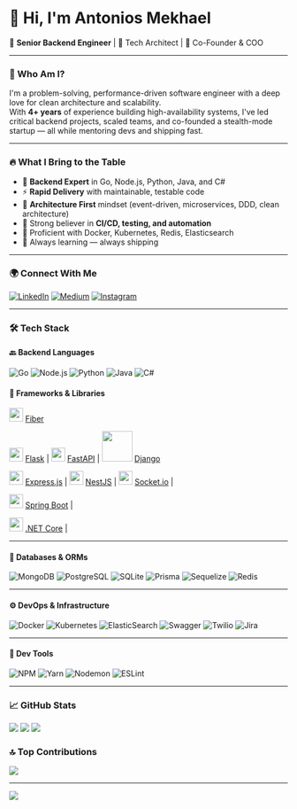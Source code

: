 # 👋 Hi, I'm Antonios Mekhael

💼 **Senior Backend Engineer** | 🧠 Tech Architect | 🚀 Co-Founder & COO

---

### 🧩 Who Am I?

I'm a problem-solving, performance-driven software engineer with a deep love for clean architecture and scalability.  
With **4+ years** of experience building high-availability systems, I've led critical backend projects, scaled teams, and co-founded a stealth-mode startup — all while mentoring devs and shipping fast.

---

### 🔥 What I Bring to the Table

- 🧱 **Backend Expert** in Go, Node.js, Python, Java, and C#
- ⚡ **Rapid Delivery** with maintainable, testable code
- 🧠 **Architecture First** mindset (event-driven, microservices, DDD, clean architecture)
- 🧪 Strong believer in **CI/CD, testing, and automation**
- 🧰 Proficient with Docker, Kubernetes, Redis, Elasticsearch
- 🌱 Always learning — always shipping

---

### 🌍 Connect With Me

[![LinkedIn](https://img.shields.io/badge/LinkedIn-%230077B5.svg?style=flat&logo=linkedin&logoColor=white)](https://linkedin.com/in/antonios-samy-2300aa1a1) 
[![Medium](https://img.shields.io/badge/Medium-%2312100E.svg?style=flat&logo=medium&logoColor=white)](https://medium.com/@tonysamy200) 
[![Instagram](https://img.shields.io/badge/Instagram-%23E4405F.svg?style=flat&logo=instagram&logoColor=white)](https://instagram.com/antoniosamy14)

---

### 🛠️ Tech Stack

#### 🔙 Backend Languages
![Go](https://img.shields.io/badge/Go-00ADD8?style=flat&logo=go&logoColor=white)
![Node.js](https://img.shields.io/badge/node.js-6DA55F?style=flat&logo=node.js&logoColor=white)
![Python](https://img.shields.io/badge/python-3670A0?style=flat&logo=python&logoColor=ffdd54)
![Java](https://img.shields.io/badge/java-%23ED8B00.svg?style=flat&logo=openjdk&logoColor=white)
![C#](https://img.shields.io/badge/c%23-%23239120.svg?style=flat&logo=csharp&logoColor=white)

#### 🔧 Frameworks & Libraries

<img src="https://gofiber.io/assets/images/logo.svg" width="25"/> [Fiber](https://gofiber.io/)

<img src="https://flask.palletsprojects.com/en/stable/_static/flask-vertical.png" width="25"/> [Flask](https://flask.palletsprojects.com/) |
<img src="https://fastapi.tiangolo.com/img/logo-margin/logo-teal.png" width="25"/> [FastAPI](https://fastapi.tiangolo.com/) |
<img src="https://static.djangoproject.com/img/logos/django-logo-positive.svg" width="55"/> [Django](https://www.djangoproject.com/)

<img src="https://upload.wikimedia.org/wikipedia/commons/6/64/Expressjs.png" width="25"/> [Express.js](https://expressjs.com/) |
<img src="https://nestjs.com/img/logo-small.svg" width="25"/> [NestJS](https://nestjs.com/) |
<img src="https://socket.io/images/logo.svg" width="25"/> [Socket.io](https://socket.io/) |

<img src="https://upload.wikimedia.org/wikipedia/commons/4/44/Spring_Framework_Logo_2018.svg" width="25"/> [Spring Boot](https://spring.io/projects/spring-boot) |

<img src="https://learn.microsoft.com/en-us/media/logos/logo-ms-social.png" width="25"/> [.NET Core](https://dotnet.microsoft.com/en-us/) |

---

#### 💾 Databases & ORMs
![MongoDB](https://img.shields.io/badge/MongoDB-%234ea94b.svg?style=flat&logo=mongodb&logoColor=white)
![PostgreSQL](https://img.shields.io/badge/postgres-%23316192.svg?style=flat&logo=postgresql&logoColor=white)
![SQLite](https://img.shields.io/badge/sqlite-%2307405e.svg?style=flat&logo=sqlite&logoColor=white)
![Prisma](https://img.shields.io/badge/Prisma-3982CE?style=flat&logo=Prisma&logoColor=white)
![Sequelize](https://img.shields.io/badge/Sequelize-52B0E7?style=flat&logo=Sequelize&logoColor=white)
![Redis](https://img.shields.io/badge/redis-%23DD0031.svg?style=flat&logo=redis&logoColor=white)

---

#### ⚙️ DevOps & Infrastructure
![Docker](https://img.shields.io/badge/docker-%230db7ed.svg?style=flat&logo=docker&logoColor=white)
![Kubernetes](https://img.shields.io/badge/kubernetes-%23326ce5.svg?style=flat&logo=kubernetes&logoColor=white)
![ElasticSearch](https://img.shields.io/badge/-ElasticSearch-005571?style=flat&logo=elasticsearch)
![Swagger](https://img.shields.io/badge/-Swagger-%23Clojure?style=flat&logo=swagger&logoColor=white)
![Twilio](https://img.shields.io/badge/Twilio-F22F46?style=flat&logo=Twilio&logoColor=white)
![Jira](https://img.shields.io/badge/jira-%230A0FFF.svg?style=flat&logo=jira&logoColor=white)

---

#### 🧰 Dev Tools
![NPM](https://img.shields.io/badge/NPM-%23CB3837.svg?style=flat&logo=npm&logoColor=white)
![Yarn](https://img.shields.io/badge/yarn-%232C8EBB.svg?style=flat&logo=yarn&logoColor=white)
![Nodemon](https://img.shields.io/badge/NODEMON-%23323330.svg?style=flat&logo=nodemon&logoColor=%BBDEAD)
![ESLint](https://img.shields.io/badge/ESLint-4B3263?style=flat&logo=eslint&logoColor=white)

---

### 📈 GitHub Stats

![](https://github-readme-stats.vercel.app/api?username=tonyBuffon&theme=dark&hide_border=true&count_private=true)
![](https://github-readme-streak-stats.herokuapp.com/?user=tonyBuffon&theme=dark&hide_border=true)
![](https://github-readme-stats.vercel.app/api/top-langs/?username=tonyBuffon&theme=dark&hide_border=true&layout=compact)

### 🔝 Top Contributions
![](https://github-contributor-stats.vercel.app/api?username=tonyBuffon&limit=5&theme=dark&combine_all_yearly_contributions=true)

---

[![](https://visitcount.itsvg.in/api?id=tonyBuffon&icon=5&color=6)](https://visitcount.itsvg.in)

<!-- Powered by GPRM ( https://gprm.itsvg.in ) -->
